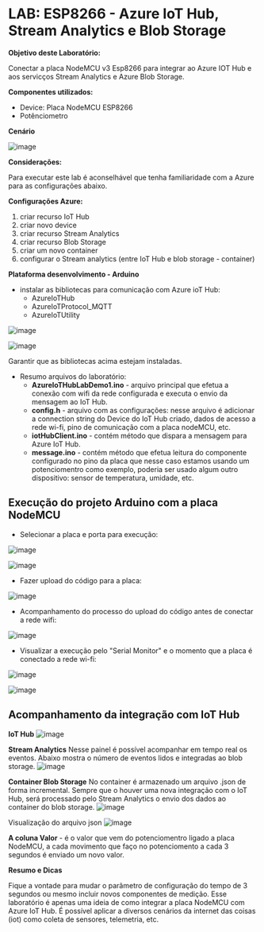 # LAB: ESP8266 - Azure IoT Hub, Stream Analytics e Blob Storage

**Objetivo deste Laboratório:**

Conectar a placa NodeMCU v3 Esp8266 para integrar ao Azure IOT Hub e aos servicços Stream Analytics e Azure Blob Storage.

**Componentes utilizados:**
+ Device: Placa NodeMCU ESP8266
+ Potênciometro

**Cenário**

![image](https://user-images.githubusercontent.com/42357180/160649317-bd5b9dd5-f8dc-4881-b169-b752374759bd.png)

**Considerações:**

Para executar este lab é aconselhável que tenha familiaridade com a Azure para as configurações abaixo.

**Configurações Azure:**

1) criar recurso IoT Hub
2) criar novo device
3) criar recurso Stream Analytics
4) criar recurso Blob Storage
5) criar um novo container
6) configurar o Stream analytics (entre IoT Hub e blob storage - container)

**Plataforma desenvolvimento - Arduino**
  + instalar as bibliotecas para comunicação com Azure ioT Hub:
    + AzureIoTHub
    + AzureIoTProtocol_MQTT
    + AzureIoTUtility

  ![image](https://user-images.githubusercontent.com/42357180/160653305-c49cb487-9546-41ec-9b90-fd56b5cb1a18.png)
  
  ![image](https://user-images.githubusercontent.com/42357180/160653744-185c765e-4a9d-423e-bf7b-05c407bde374.png)
  
  Garantir que as bibliotecas acima estejam instaladas.
  
  + Resumo arquivos do laboratório:
    + **AzureIoTHubLabDemo1.ino** -  arquivo principal que efetua a conexão com wifi da rede configurada e executa o envio da mensagem ao IoT Hub.
    + **config.h** - arquivo com as configurações: nesse arquivo é adicionar a connection string do Device do IoT Hub criado, dados de acesso a rede wi-fi, pino de comunicação com a placa nodeMCU, etc.
    + **iotHubClient.ino** - contém método que dispara a mensagem para Azure IoT Hub.
    + **message.ino** - contém método que efetua leitura do componente configurado no pino da placa que nesse caso estamos usando um potenciomentro como exemplo, poderia ser usado algum outro dispositivo: sensor de temperatura, umidade, etc.


## Execução do projeto Arduino com a placa NodeMCU

+ Selecionar a placa e porta para execução:

![image](https://user-images.githubusercontent.com/42357180/160689100-543ab7ad-78a1-4057-b45a-d86424398301.png)

![image](https://user-images.githubusercontent.com/42357180/160690332-089e5349-ec66-484b-99b4-1d03dc45180c.png)


+ Fazer upload do código para a placa:

![image](https://user-images.githubusercontent.com/42357180/160687722-8204f460-9d22-4763-bcad-ec48f8e3ddda.png)

+ Acompanhamento do processo do upload do código antes de conectar a rede wifi:

![image](https://user-images.githubusercontent.com/42357180/160689507-d16c27bd-30a2-42f3-b581-a36c44ebba32.png)

+ Visualizar a execução pelo "Serial Monitor" e o momento que a placa é conectado a rede wi-fi:

![image](https://user-images.githubusercontent.com/42357180/160686634-301440b5-d08a-4bc0-8580-72ee7e6a5dc7.png)

![image](https://user-images.githubusercontent.com/42357180/160691272-7707dae7-ae09-4205-b1db-54ad877faf55.png)


## Acompanhamento da integração com IoT Hub

**IoT Hub**
![image](https://user-images.githubusercontent.com/42357180/160660183-64d0b0ab-516d-43a7-9b8f-40228696e629.png)

**Stream Analytics**
Nesse painel é possível acompanhar em tempo real os eventos.
Abaixo mostra o número de eventos lidos e integradas ao blob storage.
![image](https://user-images.githubusercontent.com/42357180/160661942-2bf770f0-9d06-4bb5-963c-777f8be36767.png)

**Container Blob Storage**
No container é armazenado um arquivo .json de forma incremental. Sempre que o houver uma nova integração com o IoT Hub, será processado pelo Stream Analytics o envio dos dados ao container do blob storage.
![image](https://user-images.githubusercontent.com/42357180/160661344-7fee93fd-41cd-495b-af26-8c2d49d3a7eb.png)

Visualização do arquivo json
![image](https://user-images.githubusercontent.com/42357180/160664235-ebaea27f-114b-448a-93f7-9d0c86eddc7b.png)

**A coluna Valor** - é o valor que vem do potenciomentro ligado a placa NodeMCU, a cada movimento que faço no potenciomento a cada 3 segundos é enviado um novo valor.

**Resumo e Dicas**

Fique a vontade para mudar o parãmetro de configuração do tempo de 3 segundos ou mesmo incluir novos componentes de medição.
Esse laboratório é apenas uma ideia de como integrar a placa NodeMCU com Azure IoT Hub.
É possível aplicar a diversos cenários da internet das coisas (iot) como coleta de sensores, telemetria, etc.
